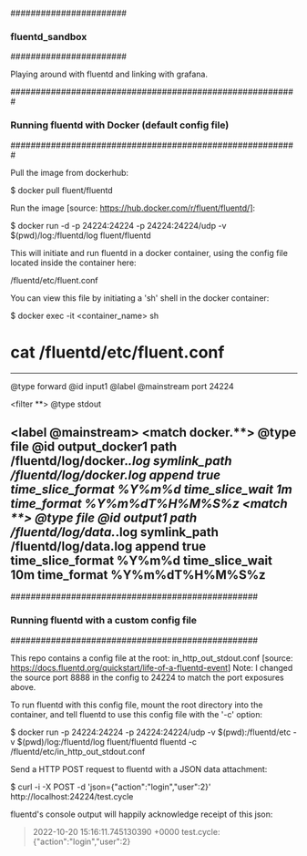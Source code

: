 #######################
### fluentd_sandbox ###
#######################

Playing around with fluentd and linking with grafana.

#########################################################
### Running fluentd with Docker (default config file) ###
#########################################################

Pull the image from dockerhub:

$ docker pull fluent/fluentd

Run the image [source: https://hub.docker.com/r/fluent/fluentd/]:

$ docker run -d -p 24224:24224 -p 24224:24224/udp -v $(pwd)/log:/fluentd/log fluent/fluentd

This will initiate and run fluentd in a docker container, using the config file located
inside the container here:

/fluentd/etc/fluent.conf

You can view this file by initiating a 'sh' shell in the docker container:

$ docker exec -it <container_name> sh
# cat /fluentd/etc/fluent.conf

-----------------------------------------------------------
<source>
  @type  forward
  @id    input1
  @label @mainstream
  port  24224
</source>

<filter **>
  @type stdout
</filter>

<label @mainstream>
  <match docker.**>
    @type file
    @id   output_docker1
    path         /fluentd/log/docker.*.log
    symlink_path /fluentd/log/docker.log
    append       true
    time_slice_format %Y%m%d
    time_slice_wait   1m
    time_format       %Y%m%dT%H%M%S%z
  </match>
  <match **>
    @type file
    @id   output1
    path         /fluentd/log/data.*.log
    symlink_path /fluentd/log/data.log
    append       true
    time_slice_format %Y%m%d
    time_slice_wait   10m
    time_format       %Y%m%dT%H%M%S%z
  </match>
</label>
----------------------------------------------------------

#################################################
### Running fluentd with a custom config file ###
#################################################

This repo contains a config file at the root:   in_http_out_stdout.conf
[source:  https://docs.fluentd.org/quickstart/life-of-a-fluentd-event]
Note: I changed the source port 8888 in the config to 24224 to match the port exposures above.

To run fluentd with this config file, mount the root directory into the container,
and tell fluentd to use this config file with the '-c' option:

$ docker run -p 24224:24224 -p 24224:24224/udp -v $(pwd):/fluentd/etc -v $(pwd)/log:/fluentd/log fluent/fluentd fluentd -c /fluentd/etc/in_http_out_stdout.conf

Send a HTTP POST request to fluentd with a JSON data attachment:

$ curl -i -X POST -d 'json={"action":"login","user":2}' http://localhost:24224/test.cycle

fluentd's console output will happily acknowledge receipt of this json:

> 2022-10-20 15:16:11.745130390 +0000 test.cycle: {"action":"login","user":2}


